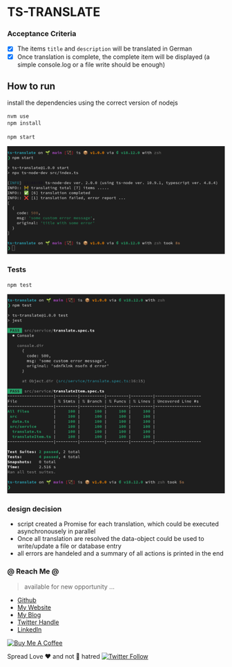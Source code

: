 # TS-TRANSLATE

### Acceptance Criteria

- [x] The items `title` and `description` will be translated in German
- [x] Once translation is complete, the complete item will be displayed (a simple console.log or a file write should be enough)

## How to run

install the dependencies using the correct version of nodejs

```
nvm use
npm install

npm start
```

![demo3](./docs/demo3.png)

### Tests

```
npm test
```

![test](./docs/demo-test.png)

### design decision

- script created a Promise for each translation, which could be executed asynchronousely in parallel
- Once all translation are resolved the data-object could be used to write/update a file or database entry
- all errors are handeled and a summary of all actions is printed in the end

### @ Reach Me @

> available for new opportunity ...

* [Github](https://github.com/avimehenwal/)
* [My Website](https://avimehenwal.in)
* [My Blog](https://avimehenwal2.netlify.app/)
* [Twitter Handle](https://twitter.com/avimehenwal)
* [LinkedIn](https://in.linkedin.com/in/avimehenwal)

<a href="https://www.buymeacoffee.com/F1j07cV" target="_blank"><img src="https://cdn.buymeacoffee.com/buttons/default-orange.png" alt="Buy Me A Coffee" style="height: 51px !important;width: 217px !important;" ></a>

 Spread Love :hearts: and not :no_entry_sign: hatred   [![Twitter Follow](https://img.shields.io/twitter/follow/avimehenwal.svg?style=social)](https://twitter.com/avimehenwal)